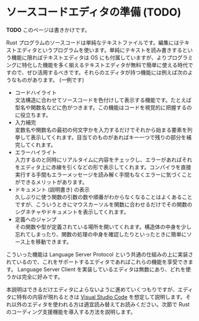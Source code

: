 <!-- -*- coding:utf-8-unix -*- -->

# ソースコードエディタの準備 (TODO)

**TODO** このページは書きかけです。

Rust プログラムのソースコードは単純なテキストファイルです。編集にはテキストエディタというプログラムを使います。単純にテキストを読み書きするという機能に限ればテキストエディタは OS にも付属していますが、よりプログラミングに特化した機能を多く揃えるテキストエディタが無料で簡単に使える時代ですので、ぜひ活用するべきです。それらのエディタが持つ機能には例えば次のようなものがあります。 (一例です)

- コードハイライト  
    文法構造に合わせてソースコードを色付けして表示する機能です。たとえば型名や関数名などに色がつきます。この機能はコードを視覚的に把握するのに役立ちます。
- 入力補完  
    変数名や関数名の最初の何文字かを入力するだけでそれから始まる要素を列挙して表示してくれます。目当てのものがあればキー一つで残りの部分を補完してくれます。
- エラーハイライト  
    入力するのと同時にリアルタイムに内容をチェックし、エラーがあればそれをエディタ上に赤線を引くなどの形で表示してくれます。コンパイラを直接実行する手間もエラーメッセージを読み解く手間もなくエラーに気づくことができるメリットがあります。
- ドキュメント (説明書き) の表示  
    久しぶりに使う関数の引数の数や順番がわからなくなることはよくあることですが、こういうときにマウスカーソルを関数に合わせるだけでその関数のシグネチャやドキュメントを表示してくれます。
- 定義へのジャンプ  
    その関数や型が定義されている場所を開いてくれます。構造体の中身を少し忘れてしまったり、関数の処理の中身を確認したりといったときに簡単にソース上を移動できます。

こういった機能は Language Server Protocol という共通の仕組みの上に実装されているので、これをサポートするエディタであればこれらの機能を享受できます。 Language Server Client を実装しているエディタは無数にあり、どれを使うかは完全に好みです。

本説明はできるだけエディタによらないように進めていくつもりですが、エディタに特有の内容が現れるときは [Visual Studio Code](https://code.visualstudio.com/) を想定して説明します。それ以外のエディタを使われる方は適宜読み替えてお読みください。次節で Rust のコーディング支援機能を導入する方法を説明します。
